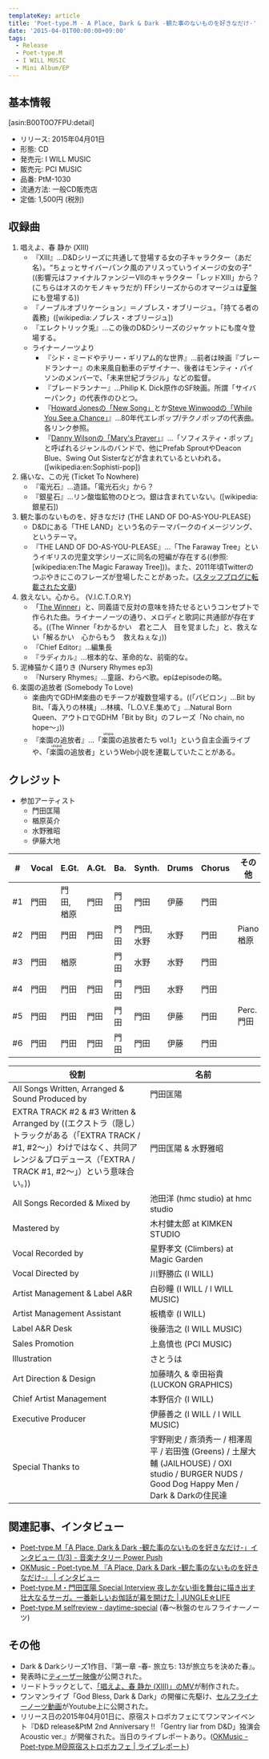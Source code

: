 ```yaml
---
templateKey: article
title: 'Poet-type.M - A Place, Dark & Dark -観た事のないものを好きなだけ-'
date: '2015-04-01T00:00:00+09:00'
tags:
  - Release
  - Poet-type.M
  - I WILL MUSIC
  - Mini Album/EP
---
```

## 基本情報

[asin:B00T0O7FPU:detail]

* リリース: 2015年04月01日
* 形態: CD
* 発売元: I WILL MUSIC
* 販売元: PCI MUSIC
* 品番: PtM-1030
* 流通方法: 一般CD販売店
* 定価: 1,500円 (税別)

## 収録曲

1. 唱えよ、春 静か (XIII)
   * 『XIII』…D&Dシリーズに共通して登場する女の子キャラクター（あだ名）。<q>ちょっとサイバーパンク風のアリスっていうイメージの女の子</q> ((影響元はファイナルファンジーVIIのキャラクター「レッドXIII」から？(こちらはオスのケモノキャラだが) FFシリーズからのオマージュは[夏盤](/entry/2015/07/01/000000)にも登場する))
   * 『ノーブルオブリケーション』＝ノブレス・オブリージュ。「持てる者の義務」([wikipedia:ノブレス・オブリージュ])
   * 『エレクトリック兎』…この後のD&Dシリーズのジャケットにも度々登場する。
   * ライナーノーツより
      * 『シド・ミードやテリー・ギリアム的な世界』…前者は映画『ブレードランナー』の未来風自動車のデザイナー、後者はモンティ・パイソンのメンバーで、「未来世紀ブラジル」などの監督。
      * 『ブレードランナー』…Philip K. Dick原作のSF映画。所謂「サイバーパンク」の代表作のひとつ。
      * 『[Howard Jonesの「New Song」](https://www.youtube.com/results?search_query=Howard+Jones+New+Song)とか[Steve Winwoodの「While You See a Chance」](https://www.youtube.com/watch?v=0j6g_uUhH2c)』…80年代エレポップ/テクノポップの代表曲。各リンク参照。
      * 『[Danny Wilsonの「Mary's Prayer」](https://www.youtube.com/watch?v=7hqgC3W9GUI)』…「ソフィスティ・ポップ」と呼ばれるジャンルのバンドで、他にPrefab SproutやDeacon Blue、Swing Out Sisterなどが含まれているといわれる。([wikipedia:en:Sophisti-pop])
1. 痛いな、この光 (Ticket To Nowhere)
   * 『電光石』…造語。「電光石火」から？
   * 『銀星石』…リン酸塩鉱物のひとつ。銀は含まれていない。([wikipedia:銀星石])
1. 観た事のないものを、好きなだけ (THE LAND OF DO-AS-YOU-PLEASE)
   * D&Dにある「THE LAND」という名のテーマパークのイメージソング、というテーマ。
   * 『THE LAND OF DO-AS-YOU-PLEASE』…「The Faraway Tree」というイギリスの児童文学シリーズに同名の短編が存在する((参照: [wikipedia:en:The Magic Faraway Tree]))。また、2011年頃Twitterのつぶやきにこのフレーズが登場したことがあった。([スタッフブログに転載された文章](http://ameblo.jp/gdhm-staff/entry-10782570536.html))
1. 救えない。心から。 (V.I.C.T.O.R.Y)
   * 「[The Winner](http://monden-info.hatenablog.com/entry/2012/04/14/000001)」と、同義語で反対の意味を持たせるというコンセプトで作られた曲。ライナーノーツの通り、メロディと歌詞に共通部が存在する。((The Winner「わかるかい　君と二人　目を覚ました」と、救えない「解るかい　心からもう　救えねぇな」))
   * 『Chief Editor』…編集長
   * 『ラディカル』…根本的な、革命的な、前衛的な。
1. 泥棒猫かく語りき (Nursery Rhymes ep3)
   * 『Nursery Rhymes』…童謡、わらべ歌。epはepisodeの略。
1. 楽園の追放者 (Somebody To Love)<br>
   * 楽曲内でGDHM楽曲のモチーフが複数登場する。((「バビロン」…Bit by Bit、「毒入りの林檎」…林檎、「L.O.V.E.集めて」…Natural Born Queen、アウトロでGDHM「Bit by Bit」のフレーズ「No chain, no hope～」))
   * 『楽園の追放者』…「<ruby>楽園<rt>utopia</rt></ruby>の追放者たち vol.1」という自主企画ライブや、「<ruby>楽園<rt>utopia</rt></ruby>の追放者」というWeb小説を連載していたことがある。

## クレジット

* 参加アーティスト
   * 門田匡陽
   * 楢原英介
   * 水野雅昭
   * 伊藤大地

\#  |Vocal | E.Gt.      |A.Gt. |  Ba. |Synth.|Drums |Chorus| その他
-|-|-|-|-|-|-|-|-
\#1 | 門田 | 門田, 楢原 | 門田 | 門田 | 門田 | 伊藤 | 門田 |
\#2 | 門田 | 門田       | 門田 | 門田 | 門田, 水野 | 水野 | 門田 | Piano 楢原
\#3 | 門田 | 楢原 |      | 門田 | 水野 | 水野 | 門田 |
\#4 | 門田 | 門田       | 門田 | 門田 | 門田 | 水野 | 門田 |
\#5 | 門田 | 門田       | 門田 | 門田 | 門田 | 伊藤 | 門田 | Perc. 門田
\#6 | 門田 | 門田       | 門田 | 門田 | 門田 | 伊藤 | 門田 |

役割 | 名前
-|-
All Songs Written, Arranged & Sound Produced by | 門田匡陽
EXTRA TRACK #2 & #3 Written & Arranged by ((エクストラ（隠し）トラックがある（「EXTRA TRACK / #1, #2～」）わけではなく、共同アレンジ＆プロデュース（「EXTRA / TRACK #1, #2～」）という意味合い。)) | 門田匡陽 & 水野雅昭
All Songs Recorded & Mixed by | 池田洋 (hmc studio) at hmc studio
Mastered by | 木村健太郎 at KIMKEN STUDIO
Vocal Recorded by | 星野孝文 (Climbers) at Magic Garden
Vocal Directed by | 川野勝広 (I WILL)
Artist Management & Label A&R | 白砂瞳 (I WILL / I WILL MUSIC)
Artist Management Assistant | 板橋幸 (I WILL)
Label A&R Desk | 後藤浩之 (I WILL MUSIC)
Sales Promotion | 上島慎也 (PCI MUSIC)
Illustration | さとうは
Art Direction & Design | 加藤晴久 & 幸田裕貴 (LUCKON GRAPHICS)
Chief Artist Management | 本野信介 (I WILL)
Executive Producer | 伊藤善之 (I WILL / I WILL MUSIC)
Special Thanks to | 宇野剛史 / 斎須秀一 / 相澤周平 / 岩田強 (Greens) / 土屋大輔 (JAILHOUSE) / OXI studio / BURGER NUDS / Good Dog Happy Men / Dark & Darkの住民達

## 関連記事、インタビュー

* [Poet-type.M「A Place, Dark & Dark -観た事のないものを好きなだけ-」インタビュー (1/3) - 音楽ナタリー Power Push](http://natalie.mu/music/pp/poettypem)
* [OKMusic - Poet-type.M 『A Place, Dark & Dark -観た事のないものを好きなだけ-』 | インタビュー](http://okmusic.jp/#!/ups/interviews/2314)
* [Poet-type.M・門田匡陽 Special Interview 夜しかない街を舞台に描き出す壮大なるサーガ。一番新しいお伽話が幕を開けた | JUNGLE☆LIFE](http://www.jungle.ne.jp/sp_post/poet-type-m-2/)
* [Poet-type.M selfreview - daytime-special](http://eggman.jp/daytime/special/2016/02/interview_36/) (春～秋盤のセルフライナーノーツ)

## その他

* Dark & Darkシリーズ1作目、『第一章 -春- 旅立ち: 13が旅立ちを決めた春』。
* 発表時に[ティーザー映像](https://www.youtube.com/watch?v=s06_8fcwrjY)が公開された。
* リードトラックとして、[「唱えよ、春 静か (XIII)」のMV](https://www.youtube.com/watch?v=CLIzaqYpq1A)が制作された。
* ワンマンライブ「God Bless, Dark & Dark」の開催に先駆け、[セルフライナーノーツ動画](https://www.youtube.com/watch?v=M1LEuNYa044)がYoutube上に公開された。
* リリース日の2015年04月01日に、原宿ストロボカフェにてワンマンイベント『D&D release&PtM 2nd Anniversary !! 「Gentry liar from D&D」独演会 Acoustic ver.』が開催された。当日のライブレポートあり。([OKMusic - Poet-type.M@原宿ストロボカフェ | ライブレポート](http://okmusic.jp/#!/ups/reports/1345))
